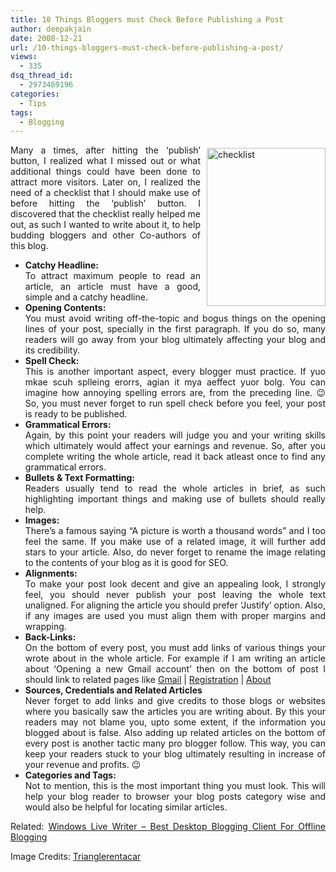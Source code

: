 ```yaml
---
title: 10 Things Bloggers must Check Before Publishing a Post
author: deepakjain
date: 2008-12-21
url: /10-things-bloggers-must-check-before-publishing-a-post/
views:
  - 335
dsq_thread_id:
  - 2973469196
categories:
  - Tips
tags:
  - Blogging
---
```

<p align="justify">
  <a href="http://cdn.devilsworkshop.org/files/2008/12/checklist.jpg"><img class="wp-image-53272" style="border-right: 0px;border-top: 0px;margin: 5px 0px 0px 10px;border-left: 0px;border-bottom: 0px" height="253" alt="checklist" src="http://cdn.devilsworkshop.org/files/2008/12/checklist-thumb.jpg" width="190" align="right" border="0" /></a> Many a times, after hitting the &#8216;publish&#8217; button, I realized what I missed out or what additional things could have been done to attract more visitors. Later on, I realized the need of a checklist that I should make use of before hitting the &#8216;publish&#8217; button. I discovered that the checklist really helped me out, as such I wanted to write about it, to help budding bloggers and other Co-authors of this blog.
</p>

  * <div align="justify">
      <strong>Catchy Headline:<br /></strong>To attract maximum people to read an article, an article must have a good, simple and a catchy headline.
    </div>

  * <div align="justify">
      <strong>Opening Contents:<br /></strong>You must avoid writing off-the-topic and bogus things on the opening lines of your post, specially in the first paragraph. If you do so, many readers will go away from your blog ultimately affecting your blog and its credibility.
    </div>

  * <div align="justify">
      <strong>Spell Check:<br /></strong>This is another important aspect, every blogger must practice. If yuo mkae scuh splleing erorrs, agian it mya aeffect yuor bolg. You can imagine how annoying spelling errors are, from the preceding line. 😉 So, you must never forget to run spell check before you feel, your post is ready to be published.
    </div>

  * <div align="justify">
      <strong>Grammatical Errors:<br /></strong>Again, by this point your readers will judge you and your writing skills which ultimately would affect your earnings and revenue. So, after you complete writing the whole article, read it back atleast once to find any grammatical errors.
    </div>

  * <div align="justify">
      <strong>Bullets & Text Formatting:<br /></strong>Readers usually tend to read the whole articles in brief, as such highlighting important things and making use of bullets should really help.
    </div>

  * <div align="justify">
      <strong>Images:<br /></strong>There&#8217;s a famous saying &#8220;A picture is worth a thousand words&#8221; and I too feel the same. If you make use of a related image, it will further add stars to your article. Also, do never forget to rename the image relating to the contents of your blog as it is good for SEO.
    </div>

  * <div align="justify">
      <strong>Alignments:<br /></strong>To make your post look decent and give an appealing look, I strongly feel, you should never publish your post leaving the whole text unaligned. For aligning the article you should prefer &#8216;Justify&#8217; option. Also, if any images are used you must align them with proper margins and wrapping.
    </div>

  * <div align="justify">
      <strong>Back-Links:<br /></strong>On the bottom of every post, you must add links of various things your wrote about in the whole article. For example if I am writing an article about &#8216;Opening a new Gmail account&#8217; then on the bottom of post I should link to related pages like <a href="http://www.gmail.com" onclick="_gaq.push(['_trackEvent', 'outbound-article', 'http://www.gmail.com', 'Gmail']);" target="_blank">Gmail</a> | <a href="https://www.google.com/accounts/NewAccount?service=mail&continue=http://mail.google.com/mail/e-11-11113b70701586f8e2b9ce05d1d5289e-bec34aae01c4a787d52c34097caf5902dce687cf&type=2" onclick="_gaq.push(['_trackEvent', 'outbound-article', 'https://www.google.com/accounts/NewAccount?service=mail&continue=http://mail.google.com/mail/e-11-11113b70701586f8e2b9ce05d1d5289e-bec34aae01c4a787d52c34097caf5902dce687cf&type=2', 'Registration']);" target="_blank">Registration</a> | <a href="http://mail.google.com/mail/help/intl/en/about.html" onclick="_gaq.push(['_trackEvent', 'outbound-article', 'http://mail.google.com/mail/help/intl/en/about.html', 'About']);" target="_blank">About</a>
    </div>

  * <div align="justify">
      <strong>Sources, Credentials and Related Articles<br /></strong>Never forget to add links and give credits to those blogs or websites where you basically saw the articles you are writing about. By this your readers may not blame you, upto some extent, if the information you blogged about is false. Also adding up related articles on the bottom of every post is another tactic many pro blogger follow. This way, you can keep your readers stuck to your blog ultimately resulting in increase of your revenue and profits. 😉
    </div>

  * <div align="justify">
      <strong>Categories and Tags:<br /></strong>Not to mention, this is the most important thing you must look. This will help your blog reader to browser your blog posts category wise and would also be helpful for locating similar articles.
    </div>

<p align="justify">
  Related: <a href="http://devilsworkshop.org/windows-live-writer-best-desktop-blogging-client-for-offline-blogging/" target="_blank">Windows Live Writer – Best Desktop Blogging Client For Offline Blogging</a>
</p>

<p align="justify">
  Image Credits: <a href="http://www.trianglerentacar.com" onclick="_gaq.push(['_trackEvent', 'outbound-article', 'http://www.trianglerentacar.com', 'Trianglerentacar']);" target="_blank">Trianglerentacar</a>
</p>
